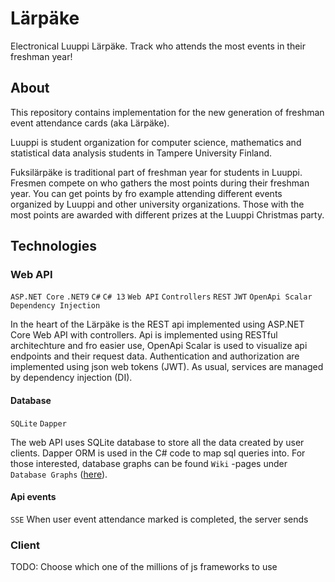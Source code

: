 # Lärpäke
Electronical Luuppi Lärpäke. Track who attends the most events in their freshman year!

## About

This repository contains implementation for the new generation of freshman event attendance cards (aka Lärpäke). 

Luuppi is student organization for computer science, mathematics and statistical data analysis students in Tampere University Finland. 

Fuksilärpäke is traditional part of freshman year for students in Luuppi. Fresmen compete on who gathers the most points during their freshman year. You can get points by fro example attending different events organized by Luuppi and other university organizations. Those with the most points are awarded with different prizes at the Luuppi Christmas party.  

## Technologies

### Web API

`ASP.NET Core` `.NET9` `C#` `C# 13` `Web API` `Controllers` `REST` `JWT` `OpenApi Scalar` `Dependency Injection`

In the heart of the Lärpäke is the REST api implemented using ASP.NET Core Web API with controllers. Api is implemented using RESTful architechture and fro easier use, OpenApi Scalar is used to visualize api endpoints and their request data. Authentication and authorization are implemented using json web tokens (JWT). As usual, services are managed by dependency injection (DI). 


#### Database
`SQLite` `Dapper`

The web API uses SQLite database to store all the data created by user clients. Dapper ORM is used in the C# code to map sql queries into.
For those interested, database graphs can be found `Wiki` -pages under `Database Graphs` ([here](https://github.com/henrivain/Larpake/wiki/Diagrams)).

#### Api events
`SSE`
When user event attendance marked is completed, the server sends 


### Client
TODO: Choose which one of the millions of js frameworks to use
